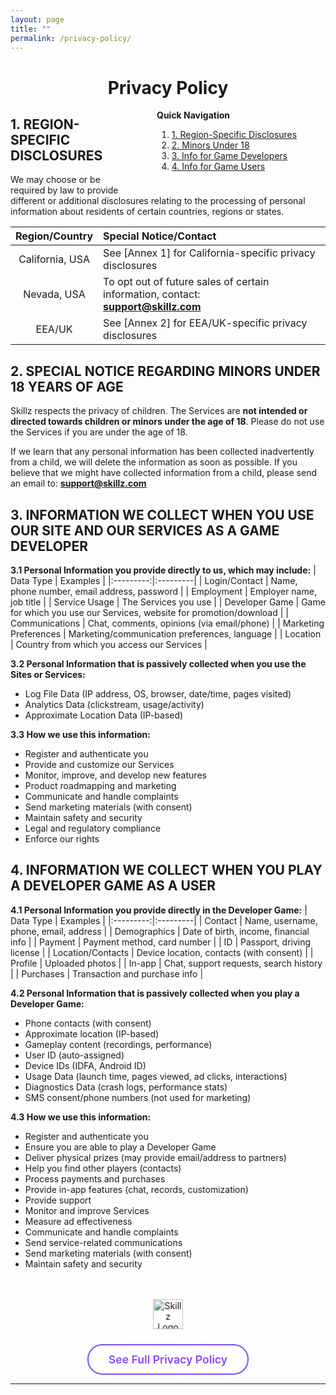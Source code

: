 ```yaml
---
layout: page
title: ""
permalink: /privacy-policy/
---
```


<div style="text-align:center;">
  <h1>Privacy Policy</h1>
</div>

<aside class="quick-nav-box" style="float:right; width:270px; margin:0 0 24px 32px;">
  <b>Quick Navigation</b>
  <ol>
    <li><a href="#1-region-specific-disclosures">1. Region-Specific Disclosures</a></li>
    <li><a href="#2-special-notice-regarding-minors-under-18-years-of-age">2. Minors Under 18</a></li>
    <li><a href="#3-information-we-collect-when-you-use-our-site-and-our-services-as-a-game-developer">3. Info for Game Developers</a></li>
    <li><a href="#4-information-we-collect-when-you-play-a-developer-game-as-a-user">4. Info for Game Users</a></li>
  </ol>
</aside>

## 1. REGION-SPECIFIC DISCLOSURES
We may choose or be required by law to provide different or additional disclosures relating to the processing of personal information about residents of certain countries, regions or states.

| Region/Country | Special Notice/Contact |
|:--------------:|:----------------------|
| California, USA | See [Annex 1] for California-specific privacy disclosures |
| Nevada, USA | To opt out of future sales of certain information, contact:<br>**support@skillz.com** |
| EEA/UK | See [Annex 2] for EEA/UK-specific privacy disclosures |

## 2. SPECIAL NOTICE REGARDING MINORS UNDER 18 YEARS OF AGE
Skillz respects the privacy of children. The Services are **not intended or directed towards children or minors under the age of 18**. Please do not use the Services if you are under the age of 18.

If we learn that any personal information has been collected inadvertently from a child, we will delete the information as soon as possible. If you believe that we might have collected information from a child, please send an email to: **support@skillz.com**

## 3. INFORMATION WE COLLECT WHEN YOU USE OUR SITE AND OUR SERVICES AS A GAME DEVELOPER

**3.1 Personal Information you provide directly to us, which may include:**
| Data Type | Examples |
|:---------:|:---------|
| Login/Contact | Name, phone number, email address, password |
| Employment | Employer name, job title |
| Service Usage | The Services you use |
| Developer Game | Game for which you use our Services, website for promotion/download |
| Communications | Chat, comments, opinions (via email/phone) |
| Marketing Preferences | Marketing/communication preferences, language |
| Location | Country from which you access our Services |

**3.2 Personal Information that is passively collected when you use the Sites or Services:**
- Log File Data (IP address, OS, browser, date/time, pages visited)
- Analytics Data (clickstream, usage/activity)
- Approximate Location Data (IP-based)

**3.3 How we use this information:**
- Register and authenticate you
- Provide and customize our Services
- Monitor, improve, and develop new features
- Product roadmapping and marketing
- Communicate and handle complaints
- Send marketing materials (with consent)
- Maintain safety and security
- Legal and regulatory compliance
- Enforce our rights

## 4. INFORMATION WE COLLECT WHEN YOU PLAY A DEVELOPER GAME AS A USER

**4.1 Personal Information you provide directly in the Developer Game:**
| Data Type | Examples |
|:---------:|:---------|
| Contact | Name, username, phone, email, address |
| Demographics | Date of birth, income, financial info |
| Payment | Payment method, card number |
| ID | Passport, driving license |
| Location/Contacts | Device location, contacts (with consent) |
| Profile | Uploaded photos |
| In-app | Chat, support requests, search history |
| Purchases | Transaction and purchase info |

**4.2 Personal Information that is passively collected when you play a Developer Game:**
- Phone contacts (with consent)
- Approximate location (IP-based)
- Gameplay content (recordings, performance)
- User ID (auto-assigned)
- Device IDs (IDFA, Android ID)
- Usage Data (launch time, pages viewed, ad clicks, interactions)
- Diagnostics Data (crash logs, performance stats)
- SMS consent/phone numbers (not used for marketing)

**4.3 How we use this information:**
- Register and authenticate you
- Ensure you are able to play a Developer Game
- Deliver physical prizes (may provide email/address to partners)
- Help you find other players (contacts)
- Process payments and purchases
- Provide in-app features (chat, records, customization)
- Provide support
- Monitor and improve Services
- Measure ad effectiveness
- Communicate and handle complaints
- Send service-related communications
- Send marketing materials (with consent)
- Maintain safety and security

<div style="margin-top:48px; text-align:center;">
  <img src="{{ '/assets/images/icons/Skillz.png' | relative_url }}" alt="Skillz Logo" style="height:48px; margin-bottom:16px;">
  <br>
  <a href="https://www.skillz.com/privacy-policy/#privacy-policy" target="_blank" style="display:inline-block; padding:12px 32px; border-radius:24px; border:2px solid #7c4dff; color:#7c4dff; font-weight:600; font-size:1.1rem; background:#fff; text-decoration:none; transition:background 0.2s; margin-top:8px;">
    See Full Privacy Policy
  </a>
</div>

---